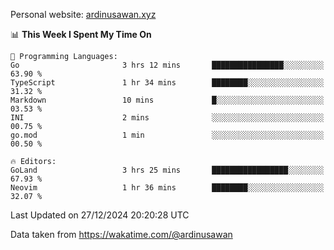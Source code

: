 Personal website: [ardinusawan.xyz](https://ardinusawan.xyz)

<!--START_SECTION:waka-->
📊 **This Week I Spent My Time On** 

```text
💬 Programming Languages: 
Go                       3 hrs 12 mins       ████████████████░░░░░░░░░   63.90 % 
TypeScript               1 hr 34 mins        ████████░░░░░░░░░░░░░░░░░   31.32 % 
Markdown                 10 mins             █░░░░░░░░░░░░░░░░░░░░░░░░   03.53 % 
INI                      2 mins              ░░░░░░░░░░░░░░░░░░░░░░░░░   00.75 % 
go.mod                   1 min               ░░░░░░░░░░░░░░░░░░░░░░░░░   00.50 % 

🔥 Editors: 
GoLand                   3 hrs 25 mins       █████████████████░░░░░░░░   67.93 % 
Neovim                   1 hr 36 mins        ████████░░░░░░░░░░░░░░░░░   32.07 % 
```


 Last Updated on 27/12/2024 20:20:28 UTC
<!--END_SECTION:waka-->
Data taken from https://wakatime.com/@ardinusawan
